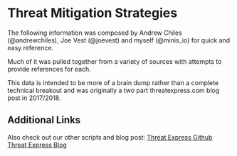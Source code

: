 # Threat Mitigation Strategies

The following information was composed by Andrew Chiles (@andrewchiles), Joe Vest (@joevest) and myself (@minis_io) for quick and easy reference.

Much of it was pulled together from a variety of sources with attempts to provide references for each.

This data is intended to be more of a brain dump rather than a complete technical breakout and was originally a two part threatexpress.com blog post in 2017/2018.


## Additional Links

Also check out our other scripts and blog post:
[Threat Express Github](https://github.com/threatexpress/)
[Threat Express Blog](https://threatexpress.com/)
